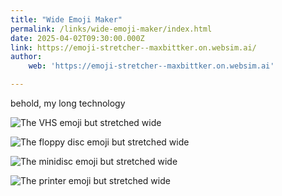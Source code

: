 ```yaml
---
title: "Wide Emoji Maker"
permalink: /links/wide-emoji-maker/index.html
date: 2025-04-02T09:30:00.000Z
link: https://emoji-stretcher--maxbittker.on.websim.ai/
author:
    web: 'https://emoji-stretcher--maxbittker.on.websim.ai'

---
```


behold, my long technology

![The VHS emoji but stretched wide](https://cdn.rknight.me/site/2025/stretched-emoji-vhs.png)

![The floppy disc emoji but stretched wide](https://cdn.rknight.me/site/2025/stretched-emoji-disc.png)

![The minidisc emoji but stretched wide](https://cdn.rknight.me/site/2025/stretched-emoji-mini-disc.png)

![The printer emoji but stretched wide](https://cdn.rknight.me/site/2025/stretched-emoji-printer.png)